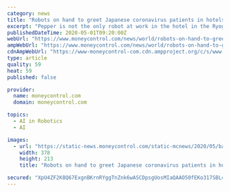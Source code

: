```yaml
---
category: news
title: "Robots on hand to greet Japanese coronavirus patients in hotels"
excerpt: "Pepper is not the only robot at work in the hotel in the Ryogoku area of Tokyo. A cleaning robot with the latest in Artificial Intelligence has been deployed to clean several parts of the hotel, including riskier \"red zone\" areas where staff access is limited."
publishedDateTime: 2020-05-01T09:20:00Z
webUrl: "https://www.moneycontrol.com/news/world/robots-on-hand-to-greet-japanese-coronavirus-patients-in-hotels-5211581.html"
ampWebUrl: "https://www.moneycontrol.com/news/world/robots-on-hand-to-greet-japanese-coronavirus-patients-in-hotels-5211581.html/amp"
cdnAmpWebUrl: "https://www-moneycontrol-com.cdn.ampproject.org/c/s/www.moneycontrol.com/news/world/robots-on-hand-to-greet-japanese-coronavirus-patients-in-hotels-5211581.html/amp"
type: article
quality: 59
heat: 59
published: false

provider:
  name: moneycontrol.com
  domain: moneycontrol.com

topics:
  - AI in Robotics
  - AI

images:
  - url: "https://static-news.moneycontrol.com/static-mcnews/2020/05/bangladesh_economy-378x213.jpg"
    width: 378
    height: 213
    title: "Robots on hand to greet Japanese coronavirus patients in hotels"

secured: "XpU4ZF2K8Q67ExgnBKrnRYggTnZnk6wASCDpsgUosMIaQAAO50fEKo317SBL4Nko06+qfWelW3QQqsK73Xu7V6NCyNlmOYTszExzLHYPTVu8CXfkznyMB08fM5eN4uo4ha8xhdOjpUbIVXhUj31wHscaJOXPntv1yzzPPEKKIrbYCkOTMzs/nHlXuAE6xMF2533XJedpmvuQ0VMz/Gm88B9otXAY5hnYm+B9stPt13xoa22Jn9LMs4eblwQRwWCC/SqmMbm6jMfEJSf1LR/B2dOpKXVNk3huzSXDSrCdFPTNgLmrdHSwQcQ7aFLgMLoNRwjzhlpyGMgoRBe3B76ijnsHZhfeo1HOfmMkovzgtRz3XXUCUgceIsNdET7Ti1EwkA4epAkTN7Ah1/KGnYNr4YoPpwwqMTVAdN5Zennq1IrkXT+LvSTzX6pmt3tpDmG+aprobwgL0v8hWieOnYWNu1Th8svee8xvGMLGHTouu1I=;UGJ+Av0YYNMXGlPHxz2OTA=="
---
```


